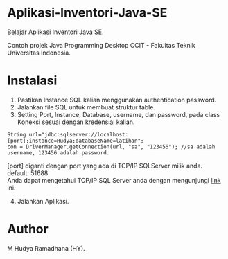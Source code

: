 # Aplikasi-Inventori-Java-SE
Belajar Aplikasi Inventori Java SE.

Contoh projek Java Programming Desktop CCIT - Fakultas Teknik Universitas Indonesia.

# Instalasi
1. Pastikan Instance SQL kalian menggunakan authentication password.
2. Jalankan file SQL untuk membuat struktur table.
3. Setting Port, Instance, Database, username, dan password, pada class Koneksi sesuai dengan kredensial kalian.

```
String url="jdbc:sqlserver://localhost:[port];instance=Hudya;databaseName=latihan";
con = DriverManager.getConnection(url, "sa", "123456"); //sa adalah username, 123456 adalah password.
```
[port] diganti dengan port yang ada di TCP/IP SQLServer milik anda.
<br/>
default: 51688.
<br/>
Anda dapat mengetahui TCP/IP SQL Server anda dengan mengunjungi [link](https://www.mssqltips.com/sqlservertip/2495/identify-sql-server-tcp-ip-port-being-used/) ini.

4. Jalankan Aplikasi.

# Author
M Hudya Ramadhana (HY).
